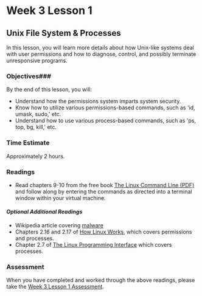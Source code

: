 # Week 3 Lesson 1 #
## Unix File System & Processes ##

In this lesson, you will learn more details about how Unix-like systems deal with user permissions and how to diagnose, control, and possibly terminate unresponsive programs.

### Objectives###
By the end of this lesson, you will:

- Understand how the permissions system imparts system security.
- Know how to utilize various permissions-based commands, such as 'id, umask, sudo,' etc. 
- Understand how to use various process-based commands, such as 'ps, top, bg, kill,' etc.


### Time Estimate ###
Approximately 2 hours.

### Readings ###

- Read chapters 9-10 from the free book [The Linux Command Line (PDF)](http://sourceforge.net/projects/linuxcommand/?source=dlp) and follow along by entering the commands as directed into a terminal window within your virtual machine.

#### *Optional Additional Readings* ####
- Wikipedia article covering [malware](http://en.wikipedia.org/wiki/Malware)
- Chapters 2.16 and 2.17 of [How Linux Works](http://proquest.safaribooksonline.com.proxy2.library.illinois.edu/book/programming/linux/9781457185519), which covers permissions and processes.
- Chapter 2.7 of [The Linux Programming Interface](http://proquest.safaribooksonline.com.proxy2.library.illinois.edu/book/programming/linux/9781593272203/2dot-fundamental-concepts/id812523) which covers processes.


### Assessment ###

When you have completed and worked through the above readings, please take the [Week 3 Lesson 1 Assessment](https://learn.illinois.edu/mod/quiz/view.php?id=1095491).
